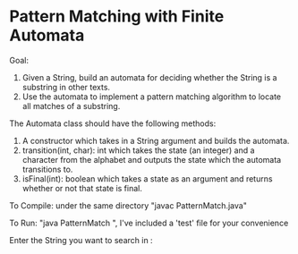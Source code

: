 # Pattern Matching with Finite Automata

Goal:
1. Given a String, build an automata for deciding whether the String is a substring in other texts.
2. Use the automata to implement a pattern matching algorithm to locate all matches of a substring.

The Automata class should have the following methods:
1. A constructor which takes in a String argument and builds the automata.
2. transition(int, char): int which takes the state (an integer) and a character from the alphabet and outputs the state which the automata transitions to.
3. isFinal(int): boolean which takes a state as an argument and returns whether or not that state is final.

To Compile: under the same directory  "javac PatternMatch.java"

To Run: "java PatternMatch <filename for matternmatch>", I've included a 'test' file for your convenience

Enter the String you want to search in <filename>: <Any String>
